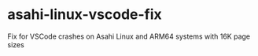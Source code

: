 # asahi-linux-vscode-fix
Fix for VSCode crashes on Asahi Linux and ARM64 systems with 16K page sizes
